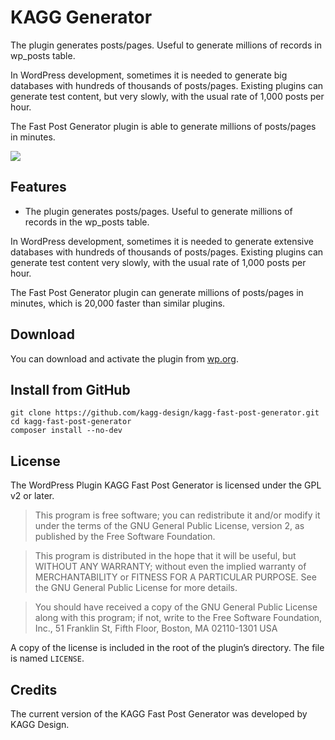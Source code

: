 # KAGG Generator

The plugin generates posts/pages. Useful to generate millions of records in wp_posts table.

In WordPress development, sometimes it is needed to generate big databases with hundreds of thousands of posts/pages. Existing plugins can generate test content, but very slowly, with the usual rate of 1,000 posts per hour.

The Fast Post Generator plugin is able to generate millions of posts/pages in minutes.

![](./.wordpress-org/banner-772x250.png)

## Features

* The plugin generates posts/pages. Useful to generate millions of records in the wp_posts table.

In WordPress development, sometimes it is needed to generate extensive databases with hundreds of thousands of posts/pages. Existing plugins can generate test content very slowly, with the usual rate of 1,000 posts per hour.

The Fast Post Generator plugin can generate millions of posts/pages in minutes, which is 20,000 faster than similar plugins.

## Download

You can download and activate the plugin from [wp.org](https://wordpress.org/plugins/kagg-fast-post-generator/).

## Install from GitHub

```
git clone https://github.com/kagg-design/kagg-fast-post-generator.git
cd kagg-fast-post-generator
composer install --no-dev
```

## License

The WordPress Plugin KAGG Fast Post Generator is licensed under the GPL v2 or later.

> This program is free software; you can redistribute it and/or modify it under the terms of the GNU General Public License, version 2, as published by the Free Software Foundation.

> This program is distributed in the hope that it will be useful, but WITHOUT ANY WARRANTY; without even the implied warranty of MERCHANTABILITY or FITNESS FOR A PARTICULAR PURPOSE. See the GNU General Public License for more details.

> You should have received a copy of the GNU General Public License along with this program; if not, write to the Free Software Foundation, Inc., 51 Franklin St, Fifth Floor, Boston, MA 02110-1301 USA

A copy of the license is included in the root of the plugin’s directory. The file is named `LICENSE`.

## Credits

The current version of the KAGG Fast Post Generator was developed by KAGG Design.
